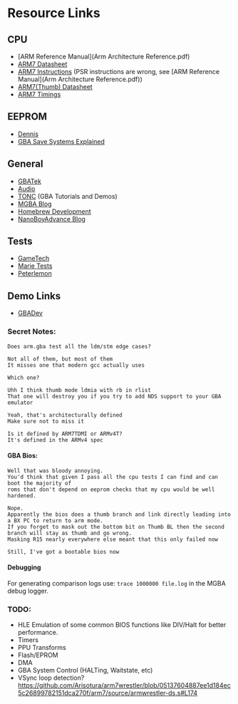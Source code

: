 # Resource Links

## CPU
* [ARM Reference Manual](Arm Architecture Reference.pdf)
* [ARM7 Datasheet](ARM7TDMI_Technical_Reference.pdf)
* [ARM7 Instructions](ARM7TDMI_Instructionset.pdf) (PSR instructions are wrong, see [ARM Reference Manual](Arm Architecture Reference.pdf))
* [ARM7(Thumb) Datasheet](ARM7TDMI_Datasheet.pdf)
* [ARM7 Timings](ARM7TDMI_Instruction_Timings.pdf)

## EEPROM
* [Dennis](https://densinh.github.io/DenSinH/emulation/2021/02/01/gba-eeprom.html)
* [GBA Save Systems Explained](https://dillonbeliveau.com/2020/06/05/GBA-FLASH.html)

## General
* [GBATek](https://problemkaputt.de/gbatek.htm)
* [Audio](http://belogic.com/gba/)
* [TONC](https://www.coranac.com/projects/tonc/) (GBA Tutorials and Demos)
* [MGBA Blog](https://mgba.io/2015/06/27/cycle-counting-prefetch/)
* [Homebrew Development](https://patater.com/gbaguy/gbaasm.htm)
* [NanoBoyAdvance Blog](https://github.com/nba-emu/NanoBoyAdvance/blob/master/docs/ACCURACY.md)

## Tests
* [GameTech](https://emulation.gametechwiki.com/index.php/GBA_Tests)
* [Marie Tests](https://github.com/ladystarbreeze/GBA-Test-Collection)
* [Peterlemon](https://github.com/PeterLemon/GBA)

## Demo Links
* [GBADev](https://www.gbadev.org/demos.php?showinfo=527)

### Secret Notes:

```
Does arm.gba test all the ldm/stm edge cases?

Not all of them, but most of them
It misses one that modern gcc actually uses

Which one?

Uhh I think thumb mode ldmia with rb in rlist
That one will destroy you if you try to add NDS support to your GBA emulator

Yeah, that's architecturally defined
Make sure not to miss it

Is it defined by ARM7TDMI or ARMv4T?
It's defined in the ARMv4 spec
```
#### GBA Bios:
```
Well that was bloody annoying. 
You'd think that given I pass all the cpu tests I can find and can boot the majority of 
roms that don't depend on eeprom checks that my cpu would be well hardened.

Nope. 
Apparently the bios does a thumb branch and link directly leading into a BX PC to return to arm mode. 
If you forget to mask out the bottom bit on Thumb BL then the second branch will stay as thumb and go wrong. 
Masking R15 nearly everywhere else meant that this only failed now

Still, I've got a bootable bios now
```

#### Debugging
For generating comparison logs use: `trace 1000000 file.log` in the MGBA debug logger.

### TODO:

* HLE Emulation of some common BIOS functions like DIV/Halt for better performance.
* Timers
* PPU Transforms
* Flash/EPROM
* DMA
* GBA System Control (HALTing, Waitstate, etc)
* VSync loop detection? https://github.com/Arisotura/arm7wrestler/blob/05137604887ee1d184ec5c26899782151dca270f/arm7/source/armwrestler-ds.s#L174